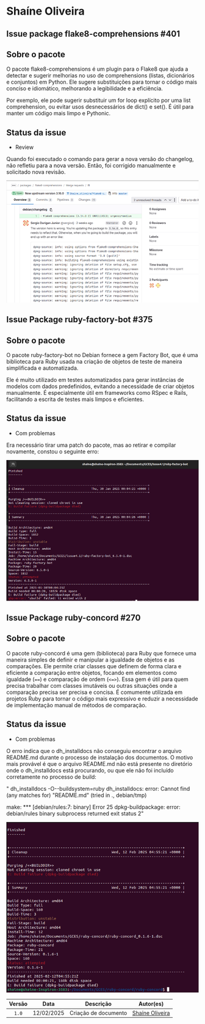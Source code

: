 # Shaíne Oliveira

## Issue package flake8-comprehensions #401

## Sobre o pacote

O pacote flake8-comprehensions é um plugin para o Flake8 que ajuda a detectar e sugerir melhorias no uso de comprehensions (listas, dicionários e conjuntos) em Python. Ele sugere substituições para tornar o código mais conciso e idiomático, melhorando a legibilidade e a eficiência.

Por exemplo, ele pode sugerir substituir um for loop explícito por uma list comprehension, ou evitar usos desnecessários de dict() e set(). É útil para manter um código mais limpo e Pythonic.

## Status da issue

- Review

Quando foi executado o comando para gerar a nova versão do changelog, não refletiu para a nova versão. Então, foi corrigido manualmente e solicitado nova revisão.

![Issue 401](../img/sprint4.png)

## Issue Package ruby-factory-bot #375

## Sobre o pacote

O pacote ruby-factory-bot no Debian fornece a gem Factory Bot, que é uma biblioteca para Ruby usada na criação de objetos de teste de maneira simplificada e automatizada.

Ele é muito utilizado em testes automatizados para gerar instâncias de modelos com dados predefinidos, evitando a necessidade de criar objetos manualmente. É especialmente útil em frameworks como RSpec e Rails, facilitando a escrita de testes mais limpos e eficientes.

## Status da issue

- Com problemas

Era necessário tirar uma patch do pacote, mas ao retirar e compilar novamente, constou o seguinte erro:

![Issue 375](../img/erro4-shaine.png)



## Issue Package ruby-concord #270

## Sobre o pacote

O pacote ruby-concord é uma gem (biblioteca) para Ruby que fornece uma maneira simples de definir e manipular a igualdade de objetos e as comparações. Ele permite criar classes que definem de forma clara e eficiente a comparação entre objetos, focando em elementos como igualdade (`==`) e comparação de ordem (`<=>`). Essa gem é útil para quem precisa trabalhar com classes imutáveis ou outras situações onde a comparação precisa ser precisa e concisa. É comumente utilizada em projetos Ruby para tornar o código mais expressivo e reduzir a necessidade de implementação manual de métodos de comparação.

## Status da issue

- Com problemas

O erro indica que o dh_installdocs não conseguiu encontrar o arquivo README.md durante o processo de instalação dos documentos. O motivo mais provável é que o arquivo README.md não está presente no diretório onde o dh_installdocs está procurando, ou que ele não foi incluído corretamente no processo de build:

"   dh_installdocs -O--buildsystem=ruby
dh_installdocs: error: Cannot find (any matches for) "README.md" (tried in ., debian/tmp)

make: *** [debian/rules:7: binary] Error 25
dpkg-buildpackage: error: debian/rules binary subprocess returned exit status 2"


![Issue 270](../img/erroSprint5.png)


| Versão |    Data    |         Descrição          |  Autor(es)  |
| :----: | :--------: | :------------------------: | :---------: |
| `1.0`  | 12/02/2025 | Criação de documento | [Shaíne Oliveira](https://github.com/ShaineOliveira) |